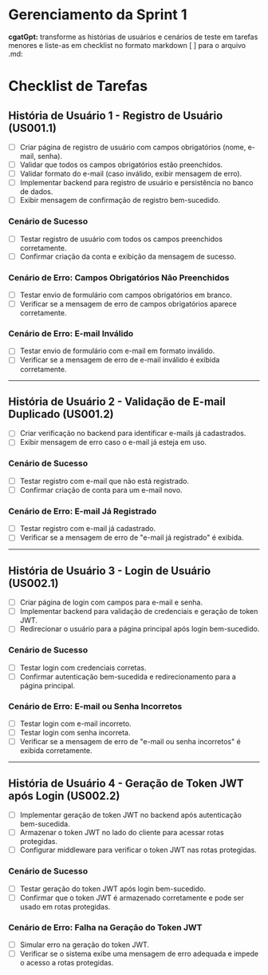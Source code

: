 # Gerenciamento da Sprint 1

**cgatGpt:** transforme as histórias de usuários e cenários de teste em tarefas menores e liste-as em checklist no formato markdown [ ] para o arquivo .md:

# Checklist de Tarefas

## História de Usuário 1 - Registro de Usuário (US001.1)

-   [ ] Criar página de registro de usuário com campos obrigatórios (nome, e-mail, senha).
-   [ ] Validar que todos os campos obrigatórios estão preenchidos.
-   [ ] Validar formato do e-mail (caso inválido, exibir mensagem de erro).
-   [ ] Implementar backend para registro de usuário e persistência no banco de dados.
-   [ ] Exibir mensagem de confirmação de registro bem-sucedido.

### Cenário de Sucesso

-   [ ] Testar registro de usuário com todos os campos preenchidos corretamente.
-   [ ] Confirmar criação da conta e exibição da mensagem de sucesso.

### Cenário de Erro: Campos Obrigatórios Não Preenchidos

-   [ ] Testar envio de formulário com campos obrigatórios em branco.
-   [ ] Verificar se a mensagem de erro de campos obrigatórios aparece corretamente.

### Cenário de Erro: E-mail Inválido

-   [ ] Testar envio de formulário com e-mail em formato inválido.
-   [ ] Verificar se a mensagem de erro de e-mail inválido é exibida corretamente.

---

## História de Usuário 2 - Validação de E-mail Duplicado (US001.2)

-   [ ] Criar verificação no backend para identificar e-mails já cadastrados.
-   [ ] Exibir mensagem de erro caso o e-mail já esteja em uso.

### Cenário de Sucesso

-   [ ] Testar registro com e-mail que não está registrado.
-   [ ] Confirmar criação de conta para um e-mail novo.

### Cenário de Erro: E-mail Já Registrado

-   [ ] Testar registro com e-mail já cadastrado.
-   [ ] Verificar se a mensagem de erro de "e-mail já registrado" é exibida.

---

## História de Usuário 3 - Login de Usuário (US002.1)

-   [ ] Criar página de login com campos para e-mail e senha.
-   [ ] Implementar backend para validação de credenciais e geração de token JWT.
-   [ ] Redirecionar o usuário para a página principal após login bem-sucedido.

### Cenário de Sucesso

-   [ ] Testar login com credenciais corretas.
-   [ ] Confirmar autenticação bem-sucedida e redirecionamento para a página principal.

### Cenário de Erro: E-mail ou Senha Incorretos

-   [ ] Testar login com e-mail incorreto.
-   [ ] Testar login com senha incorreta.
-   [ ] Verificar se a mensagem de erro de "e-mail ou senha incorretos" é exibida corretamente.

---

## História de Usuário 4 - Geração de Token JWT após Login (US002.2)

-   [ ] Implementar geração de token JWT no backend após autenticação bem-sucedida.
-   [ ] Armazenar o token JWT no lado do cliente para acessar rotas protegidas.
-   [ ] Configurar middleware para verificar o token JWT nas rotas protegidas.

### Cenário de Sucesso

-   [ ] Testar geração do token JWT após login bem-sucedido.
-   [ ] Confirmar que o token JWT é armazenado corretamente e pode ser usado em rotas protegidas.

### Cenário de Erro: Falha na Geração do Token JWT

-   [ ] Simular erro na geração do token JWT.
-   [ ] Verificar se o sistema exibe uma mensagem de erro adequada e impede o acesso a rotas protegidas.
